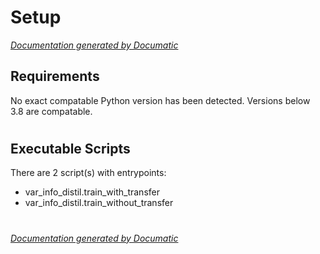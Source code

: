 # Setup

[_Documentation generated by Documatic_](https://www.documatic.com)

<!---Documatic-section-Requirements-start--->
## Requirements

No exact compatable Python version has been detected.
Versions below 3.8 are compatable.

# #
<!---Documatic-section-Requirements-end--->

<!---Documatic-section-Executable Scripts-start--->
## Executable Scripts

There are 2 script(s) with entrypoints:
* var_info_distil.train_with_transfer
* var_info_distil.train_without_transfer

# #
<!---Documatic-section-Executable Scripts-end--->

[_Documentation generated by Documatic_](https://www.documatic.com)